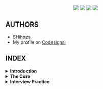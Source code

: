 <p align="center">
<img src="https://img.shields.io/github/commit-activity/y/SHihozs/CodeSignal?style=for-the-badge">
<img src="https://img.shields.io/github/last-commit/SHihozs/CodeSignal?style=for-the-badge&logo=appveyor">
<img src="https://img.shields.io/tokei/lines/github/SHihozs/CodeSignal?style=for-the-badge">
<img src="https://img.shields.io/github/watchers/SHihozs/CodeSignal?style=for-the-badge&color=<red>"> 
</p>

## AUTHORS
- [SHihozs](https://github.com/SHihozs)
- My profile on [Codesignal](https://app.codesignal.com/profile/shihozs)

## INDEX

<!-- option 
- [**Introduction**](#introduction) -->
 
<details>
 <summary><b> Introduction </b></summary>

### 🌤️ [The Journey Begins](https://github.com/SHihozs/CodeSignal/tree/main/Intro/01%7C%20The%20Journey%20Begins)


| No | Problem                  | Solution                   |
|----| ------------------------ | -------------------------- |
| 01 | add                      | [java](https://github.com/SHihozs/CodeSignal/blob/main/Intro/01%7C%20The%20Journey%20Begins/01%7C%20add.java)|
| 02 | CenturyFromYear          | [java](https://github.com/SHihozs/CodeSignal/blob/main/Intro/01%7C%20The%20Journey%20Begins/02%7C%20centuryFromYear.java) |
| 03 | checkPalindrome          | [java](https://github.com/SHihozs/CodeSignal/blob/main/Intro/01%7C%20The%20Journey%20Begins/03%7C%20checkPalindrome.java) |


### 🌊 [Edge of the Ocean](https://github.com/SHihozs/CodeSignal/tree/main/Intro/02%7C%20Edge%20of%20the%20Ocean)


| No | Problem                  | Solution                   |
|----| ------------------------ | -------------------------- |
| 04 | adjacentElementsProduct  | [java](https://github.com/SHihozs/CodeSignal/blob/main/Intro/02%7C%20Edge%20of%20the%20Ocean/04%7C%20adjacentElementsProduct.java)|
| 05 | shapeArea                | [java](https://github.com/SHihozs/CodeSignal/blob/main/Intro/02%7C%20Edge%20of%20the%20Ocean/05%7C%20shapeArea.java) |
| 06 | Make Array Consecutive 2 | [java](https://github.com/SHihozs/CodeSignal/blob/main/Intro/02%7C%20Edge%20of%20the%20Ocean/06%7C%20Make%20Array%20Consecutive%202.java) |
| 07 | almostIncreasingSequence | [java](https://github.com/SHihozs/CodeSignal/blob/main/Intro/02%7C%20Edge%20of%20the%20Ocean/07%7C%20almostIncreasingSequence.java) |
| 08 | matrixElementsSum        | [java](https://github.com/SHihozs/CodeSignal/blob/main/Intro/02%7C%20Edge%20of%20the%20Ocean/08%7C%20matrixElementsSum.java) |


### ⛵ [Smooth Sailing](https://github.com/SHihozs/CodeSignal/tree/main/Intro/03%7C%20Smooth%20Sailing)


| No | Problem                  | Solution                   |
|----| ------------------------ | -------------------------- |
| 09 | All Longest Strings      | [java](https://github.com/SHihozs/CodeSignal/blob/main/Intro/03%7C%20Smooth%20Sailing/09%7C%20All%20Longest%20Strings.java)|
| 10 | commonCharacterCount     | [java](https://github.com/SHihozs/CodeSignal/blob/main/Intro/03%7C%20Smooth%20Sailing/10%7C%20commonCharacterCount.java) |
| 11 | isLucky                  | [java](https://github.com/SHihozs/CodeSignal/blob/main/Intro/03%7C%20Smooth%20Sailing/11%7C%20isLucky.java) |
| 12 | Sort by Height           | [java](https://github.com/SHihozs/CodeSignal/blob/main/Intro/03%7C%20Smooth%20Sailing/12%7C%20Sort%20by%20Height.java) |
| 13 | reverseInParentheses     | [java](https://github.com/SHihozs/CodeSignal/blob/main/Intro/03%7C%20Smooth%20Sailing/13%7C%20reverseInParentheses.java) |


### ⚓ [Exploring the Waters](https://github.com/SHihozs/CodeSignal/tree/main/Intro/04%7C%20Exploring%20the%20Waters)


| No | Problem                  | Solution                   |
|----| ------------------------ | -------------------------- |
| 14 | alternatingSums          | [java](https://github.com/SHihozs/CodeSignal/blob/main/Intro/04%7C%20Exploring%20the%20Waters/14%7C%20alternatingSums.java)|
| 15 | Add Border               | [java](https://github.com/SHihozs/CodeSignal/blob/main/Intro/04%7C%20Exploring%20the%20Waters/15%7C%20Add%20Border.java) |
| 16 | Are Similar?             | [java](https://github.com/SHihozs/CodeSignal/blob/main/Intro/04%7C%20Exploring%20the%20Waters/16%7C%20Are%20Similar%3F.java) |
| 17 | arrayChange              | [java](https://github.com/SHihozs/CodeSignal/blob/main/Intro/04%7C%20Exploring%20the%20Waters/17%7C%20arrayChange.java) |
| 18 | palindromeRearranging    | [java](https://github.com/SHihozs/CodeSignal/blob/main/Intro/04%7C%20Exploring%20the%20Waters/18%7C%20palindromeRearranging.java) |


### 📚 [Island of Knowledge](https://github.com/SHihozs/CodeSignal/tree/main/Intro/05%7C%20Island%20of%20Knowledge) 


| No | Problem                  | Solution                   |
|----| ------------------------ | -------------------------- |
| 19 | areEquallyStrong         | [java](https://github.com/SHihozs/CodeSignal/blob/main/Intro/05%7C%20Island%20of%20Knowledge/19%7C%20areEquallyStrong.java)|
| 20 | arrayMaximalAdjacentDifference| [java](https://github.com/SHihozs/CodeSignal/blob/main/Intro/05%7C%20Island%20of%20Knowledge/20%7C%20arrayMaximalAdjacentDifference.java)|
| 21 | isIPv4Address            | [java](https://github.com/SHihozs/CodeSignal/blob/main/Intro/05%7C%20Island%20of%20Knowledge/21%7C%20isIPv4Address.java) |
| 22 | avoidObstacles           | [java](https://github.com/SHihozs/CodeSignal/blob/main/Intro/05%7C%20Island%20of%20Knowledge/22%7C%20avoidObstacles.java) |
| 23 | Box Blur                 | [java](https://github.com/SHihozs/CodeSignal/blob/main/Intro/05%7C%20Island%20of%20Knowledge/23%7C%20BoxBlur.java) |
| 24 | Minesweeper              | [java](https://github.com/SHihozs/CodeSignal/blob/main/Intro/05%7C%20Island%20of%20Knowledge/24%7C%20Minesweeper) |


### 🌧️ [Rains of Reason](https://github.com/SHihozs/CodeSignal/tree/main/Intro/06%7C%20Rains%20of%20Reason)


| No | Problem                  | Solution                   |
|----| ------------------------ | -------------------------- |
| 25 | Array Replace            | [java](https://github.com/SHihozs/CodeSignal/blob/main/Intro/06%7C%20Rains%20of%20Reason/25%7C%20Array%20Replace.java)|
| 26 | evenDigitsOnly           | [java](https://github.com/SHihozs/CodeSignal/blob/main/Intro/06%7C%20Rains%20of%20Reason/26%7C%20evenDigitsOnly.java) |
| 27 | variableName             | [java](https://github.com/SHihozs/CodeSignal/blob/main/Intro/06%7C%20Rains%20of%20Reason/27%7C%20variableName.java) |
| 28 | alphabeticShift          | [java](https://github.com/SHihozs/CodeSignal/blob/main/Intro/06%7C%20Rains%20of%20Reason/28%7C%20alphabeticShift.java) |
| 29 | chessBoardCellColor      | [java](https://github.com/SHihozs/CodeSignal/blob/main/Intro/06%7C%20Rains%20of%20Reason/29%7C%20chessBoardCellColor.java) |


### 🌁 [Through the Fog](https://github.com/SHihozs/CodeSignal/tree/main/Intro/07%7C%20Through%20the%20Fog)


| No | Problem                  | Solution                   |
|----| ------------------------ | -------------------------- |
| 30 | Circle of Numbers        | [java](https://github.com/SHihozs/CodeSignal/blob/main/Intro/07%7C%20Through%20the%20Fog/30%7C%20Circle%20of%20Numbers.java)|
| 31 | depositProfit            | [java](https://github.com/SHihozs/CodeSignal/blob/main/Intro/07%7C%20Through%20the%20Fog/31%7C%20depositProfit.java) |
| 32 | absoluteValuesSumMinimization|[java](https://github.com/SHihozs/CodeSignal/blob/main/Intro/07%7C%20Through%20the%20Fog/32%7C%20absoluteValuesSumMinimization.java)|
| 33 | stringsRearrangement     | [java](https://github.com/SHihozs/CodeSignal/blob/main/Intro/07%7C%20Through%20the%20Fog/33%7C%20stringsRearrangement.java) |


### 🤿 [Diving Deeper](https://github.com/SHihozs/CodeSignal/tree/main/Intro/08%7C%20Diving%20Deeper)


| No | Problem                  | Solution                   |
|----| ------------------------ | -------------------------- |
| 34 | extractEachKth           | [java](https://github.com/SHihozs/CodeSignal/blob/main/Intro/08%7C%20Diving%20Deeper/34%7C%20extractEachKth.java)|
| 35 | firstDigit               | [java](https://github.com/SHihozs/CodeSignal/blob/main/Intro/08%7C%20Diving%20Deeper/35%7C%20firstDigit.java) |
| 36 | differentSymbolsNaive    | [java](https://github.com/SHihozs/CodeSignal/blob/main/Intro/08%7C%20Diving%20Deeper/36%7C%20differentSymbolsNaive.java)|
| 37 | arrayMaxConsecutiveSum   | [java](https://github.com/SHihozs/CodeSignal/blob/main/Intro/08%7C%20Diving%20Deeper/37%7C%20arrayMaxConsecutiveSum.java) |


### 🌲 [Dark Wilderness](https://github.com/SHihozs/CodeSignal/tree/main/Intro/09%7C%20Dark%20Wilderness)


| No | Problem                  | Solution                   |
|----| ------------------------ | -------------------------- |
| 38 | growingPlant             | [java](https://github.com/SHihozs/CodeSignal/blob/main/Intro/09%7C%20Dark%20Wilderness/38%7C%20growingPlant.java)|
| 39 | Knapsack Light           | [java](https://github.com/SHihozs/CodeSignal/blob/main/Intro/09%7C%20Dark%20Wilderness/39%7C%20Knapsack%20Light.java) |
| 40 | longestDigitsPrefix      | [java](https://github.com/SHihozs/CodeSignal/blob/main/Intro/09%7C%20Dark%20Wilderness/40%7C%20longestDigitsPrefix.java)|
| 41 | digitDegree              | [java](https://github.com/SHihozs/CodeSignal/blob/main/Intro/09%7C%20Dark%20Wilderness/41%7C%20digitDegree.java) |
| 42 | Bishop and Pawn          | [java](https://github.com/SHihozs/CodeSignal/blob/main/Intro/09%7C%20Dark%20Wilderness/42%7C%20Bishop%20and%20Pawn.java) |


### 🌋 [Eruption of Light](https://github.com/SHihozs/CodeSignal/tree/main/Intro/10%7C%20Eruption%20of%20Light)


| No | Problem                  | Solution                   |
|----| ------------------------ | -------------------------- |
| 43 | isBeautifulString        | [java](https://github.com/SHihozs/CodeSignal/blob/main/Intro/10%7C%20Eruption%20of%20Light/43%7C%20isBeautifulString.java)|
| 44 | Find Email Domain        | [java](https://github.com/SHihozs/CodeSignal/blob/main/Intro/10%7C%20Eruption%20of%20Light/44%7C%20Find%20Email%20Domain.java) |
| 45 | buildPalindrome          | [java](https://github.com/SHihozs/CodeSignal/blob/main/Intro/10%7C%20Eruption%20of%20Light/45%7C%20buildPalindrome.java)|
| 46 | Elections Winners        | [java](https://github.com/SHihozs/CodeSignal/blob/main/Intro/10%7C%20Eruption%20of%20Light/46%7C%20Elections%20Winners.java) |
| 47 | Is MAC48 Address?        | [java](https://github.com/SHihozs/CodeSignal/blob/main/Intro/10%7C%20Eruption%20of%20Light/47%7C%20Is%20MAC48%20Address%3F.java) |


### 🌈 [Rainbow of Clarity](https://github.com/SHihozs/CodeSignal/tree/main/Intro/11%7C%20Rainbow%20of%20Clarity)


| No | Problem                  | Solution                   |
|----| ------------------------ | -------------------------- |
| 48 | isDigit                  | [java](https://github.com/SHihozs/CodeSignal/blob/main/Intro/11%7C%20Rainbow%20of%20Clarity/48%7C%20isDigit.java)|
| 49 | lineEncoding             | [java](https://github.com/SHihozs/CodeSignal/blob/main/Intro/11%7C%20Rainbow%20of%20Clarity/49%7C%20lineEncoding.java) |
| 50 | chessKnight              | [java](https://github.com/SHihozs/CodeSignal/blob/main/Intro/11%7C%20Rainbow%20of%20Clarity/50%7C%20chessKnight)|
| 51 | deleteDigit              | [java](https://github.com/SHihozs/CodeSignal/blob/main/Intro/11%7C%20Rainbow%20of%20Clarity/51%7C%20deleteDigit.java) |


### 🏝️ [Land of Logic](https://github.com/SHihozs/CodeSignal/tree/main/Intro/12%7C%20Land%20of%20Logic)


| No | Problem                  | Solution                   |
|----| ------------------------ | -------------------------- |
| 52 | longestWord              | [java](https://github.com/SHihozs/CodeSignal/blob/main/Intro/12%7C%20Land%20of%20Logic/52%7C%20longestWord.java)|
| 53 | Valid Time               | [java](https://github.com/SHihozs/CodeSignal/blob/main/Intro/12%7C%20Land%20of%20Logic/53%7C%20Valid%20Time.java) |
| 54 | sumUpNumbers             | [java](https://github.com/SHihozs/CodeSignal/blob/main/Intro/12%7C%20Land%20of%20Logic/54%7C%20sumUpNumbers.java)|
| 55 | Different Squares        | [java](https://github.com/SHihozs/CodeSignal/blob/main/Intro/12%7C%20Land%20of%20Logic/55%7C%20DifferentSquares.java) |
| 56 | digitsProduct            | [java](https://github.com/SHihozs/CodeSignal/blob/main/Intro/12%7C%20Land%20of%20Logic/56%7C%20digitsProduct.java)|
| 57 | File Naming              | [java](https://github.com/SHihozs/CodeSignal/blob/main/Intro/12%7C%20Land%20of%20Logic/57%7C%20File%20Naming.java) |
| 58 | messageFromBinaryCode    | [java](https://github.com/SHihozs/CodeSignal/blob/main/Intro/12%7C%20Land%20of%20Logic/58%7C%20messageFromBinaryCode.java)|
| 59 | spiralNumbers            | [java](https://github.com/SHihozs/CodeSignal/blob/main/Intro/12%7C%20Land%20of%20Logic/59%7C%20spiralNumbers.java) |
| 60 | Sudoku                   | [java](https://github.com/SHihozs/CodeSignal/blob/main/Intro/12%7C%20Land%20of%20Logic/60%7C%20Sudoku.java) |

 </details> <!-- Introduction -->
 
 
 <details>
 <summary><b> The Core </b></summary>
 
 ### ⛩️ [Intro Gates](https://github.com/SHihozs/CodeSignal/tree/main/TheCore/01%7C%20Intro%20Gates)


| No | Problem                  | Solution                   |
|----| ------------------------ | -------------------------- |
| 01 | Add Two Digits           | [java](https://github.com/SHihozs/CodeSignal/blob/main/TheCore/01%7C%20Intro%20Gates/01%7C%20Add%20Two%20Digits.java)|
| 02 | Largest Number           | [java](https://github.com/SHihozs/CodeSignal/blob/main/TheCore/01%7C%20Intro%20Gates/02%7C%20Largest%20Number.java) |
| 03 | Candies                  | [java](https://github.com/SHihozs/CodeSignal/blob/main/TheCore/01%7C%20Intro%20Gates/03%7C%20Candies.java) |
| 04 | Seats in Theater         | [java](https://github.com/SHihozs/CodeSignal/blob/main/TheCore/01%7C%20Intro%20Gates/04%7C%20Seats%20in%20Theater.java)|
| 05 | Max Multiple             | [java](https://github.com/SHihozs/CodeSignal/blob/main/TheCore/01%7C%20Intro%20Gates/05%7C%20Max%20Multiple.java) |
| 06 | Circle of Numbers        | [java](https://github.com/SHihozs/CodeSignal/blob/main/TheCore/01%7C%20Intro%20Gates/06%7C%20Circle%20of%20Numbers.java) |
| 07 | Late Ride                | [java](https://github.com/SHihozs/CodeSignal/blob/main/TheCore/01%7C%20Intro%20Gates/07%7C%20Late%20Ride.java) |
| 08 | Phone Call               | [java](https://github.com/SHihozs/CodeSignal/blob/main/TheCore/01%7C%20Intro%20Gates/08%7C%20Phone%20Call.java) |
 
 ### 🛣️ [At the Crossroads](https://github.com/SHihozs/CodeSignal/tree/main/TheCore/02%7C%20At%20the%20Crossroads)


| No | Problem                  | Solution                   |
|----| ------------------------ | -------------------------- |
| 09 | Reach Next Level         | [java](https://github.com/SHihozs/CodeSignal/blob/main/TheCore/02%7C%20At%20the%20Crossroads/09%7C%20Reach%20Next%20Level.java)|
| 10 | Knapsack Light           | [java](https://github.com/SHihozs/CodeSignal/blob/main/TheCore/02%7C%20At%20the%20Crossroads/10%7C%20Knapsack%20Light.java) |
| 11 | Extra Number             | [java](https://github.com/SHihozs/CodeSignal/blob/main/TheCore/02%7C%20At%20the%20Crossroads/11%7C%20Extra%20Number.java) |
| 12 | Is Infinite Process?     | [java](https://github.com/SHihozs/CodeSignal/blob/main/TheCore/02%7C%20At%20the%20Crossroads/12%7C%20Is%20Infinite%20Process%3F.java)|
| 13 | Arithmetic Expression    | [java](https://github.com/SHihozs/CodeSignal/blob/main/TheCore/02%7C%20At%20the%20Crossroads/13%7C%20Arithmetic%20Expression.java) |
| 14 | Tennis Set               | [java](https://github.com/SHihozs/CodeSignal/blob/main/TheCore/02%7C%20At%20the%20Crossroads/14%7C%20Tennis%20Set.java) |
| 15 | Will You?                | [java](https://github.com/SHihozs/CodeSignal/blob/main/TheCore/02%7C%20At%20the%20Crossroads/15%7C%20Will%20You%3F.java)|
| 16 | Metro Card               | [java](https://github.com/SHihozs/CodeSignal/blob/main/TheCore/02%7C%20At%20the%20Crossroads/16%7C%20Metro%20Card.java) |
 
 </details> <!-- The Core -->
  
  
<details>
 <summary><b> Interview Practice </b></summary>
 
 
 ### 🎈 [Arrays](https://github.com/SHihozs/CodeSignal/tree/main/InterviewPractice/01%7C%20Arrays)


| No | Problem                  | Solution                   |
|----| ------------------------ | -------------------------- |
| 01 | firstDuplicate           | [java](https://github.com/SHihozs/CodeSignal/blob/main/InterviewPractice/01%7C%20Arrays/01%7C%20firstDuplicate.java)|
| 02 | firstNotRepeatingCharacter | [java](https://github.com/SHihozs/CodeSignal/blob/main/InterviewPractice/01%7C%20Arrays/02%7C%20firstNotRepeatingCharacter.java) |
| 03 | rotateImage              | [java](https://github.com/SHihozs/CodeSignal/blob/main/InterviewPractice/01%7C%20Arrays/03%7C%20rotateImage.java) |
 
 
 ### 🎀 [Common Techniques Basic](https://github.com/SHihozs/CodeSignal/tree/main/InterviewPractice/08%7C%20common_techniques_basic)


| No | Problem                  | Solution                   |
|----| ------------------------ | -------------------------- |
| 01 | containsDuplicates       | [java](https://github.com/SHihozs/CodeSignal/blob/main/InterviewPractice/08%7C%20common_techniques_basic/01%7C%20containsDuplicates.java)|
| 02 | sumOfTwo                 | [java](https://github.com/SHihozs/CodeSignal/blob/main/InterviewPractice/08%7C%20common_techniques_basic/02%7C%20sumOfTwo.java) |
 
 
 
</details> <!-- Interview Practice -->
